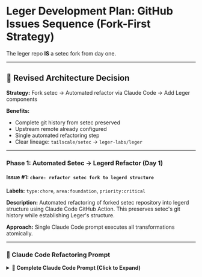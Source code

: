 # Leger Development Plan: GitHub Issues Sequence (Fork-First Strategy)

The leger repo **IS** a setec fork from day one.

---

## 🎯 Revised Architecture Decision

**Strategy:** Fork setec → Automated refactor via Claude Code → Add Leger components

**Benefits:**
- Complete git history from setec preserved
- Upstream remote already configured
- Single automated refactoring step
- Clear lineage: `tailscale/setec` → `leger-labs/leger`

---

### Phase 1: Automated Setec → Legerd Refactor (Day 1)

#### Issue #1: `chore: refactor setec fork to legerd structure`
**Labels:** `type:chore`, `area:foundation`, `priority:critical`

**Description:**
Automated refactoring of forked setec repository into legerd structure using Claude Code GitHub Action. This preserves setec's git history while establishing Leger's structure.

**Approach:**
Single Claude Code prompt executes all transformations atomically.

---

### 📝 Claude Code Refactoring Prompt

<details>
<summary><b>🤖 Complete Claude Code Prompt (Click to Expand)</b></summary>

```markdown
You are refactoring a fork of tailscale/setec into the legerd daemon for Leger Labs, Inc.

## Context

This repository is a fresh fork of github.com/tailscale/setec. Your task is to:
1. Rename user-facing elements (binary, defaults, docs)
2. Add Leger project structure around the setec core
3. Preserve attribution and upstream compatibility
4. Set up for future Leger CLI development

## Critical Constraints

**DO NOT CHANGE:**
- Package names (keep `package setec`, `package db`, etc.)
- Import paths (keep `github.com/tailscale/setec`)
- API endpoints
- Database format
- Cryptographic code
- Core functionality

**DO CHANGE:**
- Binary name: setec → legerd
- Default paths: setec-dev → legerd-dev
- User-facing documentation
- Add Leger project structure

## Tasks

### Task 1: Rename Setec Binary to Legerd

**1.1 Rename directory:**
```bash
git mv cmd/setec cmd/legerd
```

**1.2 Update `cmd/legerd/setec.go` → `cmd/legerd/legerd.go`:**
```bash
git mv cmd/legerd/setec.go cmd/legerd/legerd.go
```

**1.3 Modify `cmd/legerd/legerd.go`:**

Find and replace:
```go
// Line ~35: Default state directory
- flag.String("state-dir", "setec-dev.state", ...)
+ flag.String("state-dir", "legerd-dev.state", ...)

// Line ~40: Default hostname  
- flag.String("hostname", "setec-dev", ...)
+ flag.String("hostname", "legerd-dev", ...)

// Line ~246: HTTP header (keep for compatibility, but update)
- w.Header().Set("Sec-X-Tailscale-No-Browsers", "setec")
+ w.Header().Set("Sec-X-Tailscale-No-Browsers", "legerd")
```

### Task 2: Create Leger Project Structure

**2.1 Create directory structure:**
```bash
mkdir -p cmd/leger
mkdir -p internal/{version,cli,daemon,podman,config,git,staging,backup,validation}
mkdir -p pkg/types
mkdir -p systemd
mkdir -p config
mkdir -p release/rpm
mkdir -p docs
mkdir -p scripts
mkdir -p .github/workflows
```

**2.2 Create placeholder files:**

Create `cmd/leger/main.go`:
```go
package main

import "fmt"

func main() {
	fmt.Println("leger CLI - coming soon")
}
```

Create `internal/version/version.go`:
```go
package version

var (
	// Set via ldflags during build
	Version   = "development"
	Commit    = "unknown"
	BuildDate = "unknown"
)

func String() string {
	return Version
}

func Long() string {
	return fmt.Sprintf("%s (commit %s, built %s)", Version, Commit, BuildDate)
}
```

Create `.gitkeep` files in empty dirs:
```bash
touch internal/{cli,daemon,podman,config,git,staging,backup,validation}/.gitkeep
touch pkg/types/.gitkeep
```

### Task 3: Update Root Files

**3.1 Update `go.mod`:**
```go
// Keep module name as-is for now
module github.com/tailscale/setec

go 1.23

// ... keep existing dependencies
```

**3.2 Create `NOTICE` file:**
```
This software is a fork of setec by Tailscale Inc.
Original: https://github.com/tailscale/setec
License: BSD-3-Clause

Setec Copyright (c) 2023 Tailscale Inc & AUTHORS
Leger modifications Copyright (c) 2025 Leger Labs, Inc.

legerd is a minimal fork of setec that preserves upstream
compatibility. We regularly merge upstream improvements.

The cmd/legerd directory and all setec packages (client/, server/,
db/, acl/, audit/, types/) are derived from setec and remain
under BSD-3-Clause license.

New Leger components (cmd/leger, internal/*, pkg/*) are licensed
under Apache License 2.0.
```

**3.3 Create new root `LICENSE` file:**
```
Apache License 2.0 (Leger Labs, Inc.)

                                 Apache License
                           Version 2.0, January 2004
                        http://www.apache.org/licenses/

[... full Apache 2.0 text ...]

================================================================================

This project incorporates setec under BSD-3-Clause license.
See LICENSE.setec for the original setec license.
See NOTICE file for full attribution.
```

**3.4 Preserve original license:**
```bash
git mv LICENSE LICENSE.setec
```

**3.5 Update `README.md`:**

Replace entire file with:
```markdown
# Leger - Podman Quadlet Manager with Secrets

[![CI](https://github.com/leger-labs/leger/actions/workflows/ci.yml/badge.svg)](https://github.com/leger-labs/leger/actions/workflows/ci.yml)
[![License](https://img.shields.io/badge/License-Apache%202.0-blue.svg)](LICENSE)

Leger manages Podman Quadlets from Git repositories with integrated secrets management via legerd (based on Tailscale's setec).

## Components

- **`leger`** - CLI for managing Podman Quadlets
- **`legerd`** - Secrets management daemon (fork of [tailscale/setec](https://github.com/tailscale/setec))

## Status

🚧 **Pre-release** - Active development towards v0.1.0

## Installation

Coming soon - RPM packages for Fedora 42+

## Architecture

- **Authentication:** Tailscale identity
- **Networking:** Tailscale MagicDNS
- **Secrets:** legerd (setec fork)
- **Containers:** Podman Quadlets (systemd integration)

## Attribution

legerd is a fork of [setec](https://github.com/tailscale/setec) by Tailscale Inc.
See [NOTICE](NOTICE) and [LICENSE.setec](LICENSE.setec) for full attribution.

## License

- Leger components: Apache License 2.0
- legerd (setec fork): BSD-3-Clause (see LICENSE.setec)

## Development

```bash
# Build both binaries
make build

# Run tests
make test

# Build RPM
make rpm
```

See [docs/DEVELOPMENT.md](docs/DEVELOPMENT.md) for details.
```

### Task 4: Create Essential Config Files

**4.1 Create `Makefile`:**
```makefile
# Leger Project Makefile

# Version info
VERSION := $(shell git describe --tags --always --dirty 2>/dev/null || echo "dev")
COMMIT := $(shell git rev-parse --short HEAD 2>/dev/null || echo "unknown")
BUILD_DATE := $(shell date -u +'%Y-%m-%dT%H:%M:%SZ')

# Build settings
GOOS ?= linux
GOARCH ?= amd64
CGO_ENABLED ?= 0

# ldflags for version embedding
LDFLAGS := -ldflags "\
	-X github.com/leger-labs/leger/internal/version.Version=$(VERSION) \
	-X github.com/leger-labs/leger/internal/version.Commit=$(COMMIT) \
	-X github.com/leger-labs/leger/internal/version.BuildDate=$(BUILD_DATE) \
	-w -s"

# Build flags
BUILD_FLAGS := -trimpath $(LDFLAGS)

.PHONY: help
help: ## Show this help
	@grep -E '^[a-zA-Z_-]+:.*?## .*$$' $(MAKEFILE_LIST) | sort | awk 'BEGIN {FS = ":.*?## "}; {printf "\033[36m%-20s\033[0m %s\n", $$1, $$2}'

.PHONY: build
build: build-leger build-legerd ## Build both binaries

.PHONY: build-leger
build-leger: ## Build leger CLI
	GOOS=$(GOOS) GOARCH=$(GOARCH) CGO_ENABLED=$(CGO_ENABLED) \
		go build $(BUILD_FLAGS) -o leger ./cmd/leger

.PHONY: build-legerd
build-legerd: ## Build legerd daemon
	GOOS=$(GOOS) GOARCH=$(GOARCH) CGO_ENABLED=$(CGO_ENABLED) \
		go build $(BUILD_FLAGS) -o legerd ./cmd/legerd

.PHONY: test
test: ## Run tests
	go test -v -race ./...

.PHONY: lint
lint: ## Run linters
	golangci-lint run

.PHONY: clean
clean: ## Clean build artifacts
	rm -f leger legerd *.rpm
	rm -rf dist/

.PHONY: dev
dev: build ## Quick build and test
	./leger --version
	./legerd --version

.DEFAULT_GOAL := help
```

**4.2 Create `.gitignore`:**
```gitignore
# Binaries
leger
legerd
*.exe
*.dll
*.so
*.dylib

# Test artifacts
*.test
*.out
coverage.txt

# Build artifacts
dist/
*.rpm
*.deb
*.tar.gz

# State directories
*.state/
/tmp/

# IDE
.vscode/
.idea/
*.swp
*.swo
*~

# OS
.DS_Store
Thumbs.db
```

**4.3 Create `config/leger.yaml`:**
```yaml
# Leger Configuration

# Daemon connection
daemon:
  url: "http://localhost:9090"
  timeout: 10s

# Storage
storage:
  state_dir: "/var/lib/leger"
  backup_dir: "/var/lib/leger/backups"
  staged_dir: "/var/lib/leger/staged"

# Tailscale
tailscale:
  required: true
  verify_identity: true

# Logging
logging:
  level: "info"
  format: "text"
```

### Task 5: Create Systemd Units

**5.1 Create `systemd/legerd.service` (user scope):**
```ini
[Unit]
Description=Leger Secrets Daemon (User)
Documentation=https://docs.leger.run
After=network-online.target
Wants=network-online.target

[Service]
Type=notify
ExecStart=/usr/bin/legerd server
Restart=on-failure
RestartSec=5s

# Security
NoNewPrivileges=true
PrivateTmp=true
ProtectSystem=strict
ProtectHome=true
ReadWritePaths=/run/user/%U /var/lib/legerd

# Directories
RuntimeDirectory=legerd
StateDirectory=legerd

[Install]
WantedBy=default.target
```

**5.2 Create `systemd/legerd@.service` (system scope):**
```ini
[Unit]
Description=Leger Secrets Daemon (System)
Documentation=https://docs.leger.run
After=network-online.target
Wants=network-online.target

[Service]
Type=notify
User=legerd
Group=legerd
ExecStart=/usr/bin/legerd server
EnvironmentFile=-/etc/default/legerd
Restart=on-failure
RestartSec=5s

# Security
NoNewPrivileges=true
PrivateTmp=true
ProtectSystem=strict
ProtectHome=true
ReadWritePaths=/run/legerd /var/lib/legerd

# Directories
RuntimeDirectory=legerd
StateDirectory=legerd

[Install]
WantedBy=multi-user.target
```

**5.3 Create `systemd/legerd.default`:**
```bash
# Environment file for legerd (system service)

# Tailscale hostname for legerd
# LEGERD_HOSTNAME=legerd

# State directory
# LEGERD_STATE_DIR=/var/lib/legerd

# Additional options
# LEGERD_OPTS=""
```

### Task 6: Documentation

**6.1 Create `docs/SETEC-SYNC.md`:**
```markdown
# Syncing Upstream Setec Changes

legerd is a minimal fork of [tailscale/setec](https://github.com/tailscale/setec).
This document describes how to merge upstream changes.

## Quarterly Sync Workflow

### 1. Check for Updates

```bash
git fetch upstream
git log HEAD..upstream/main --oneline
```

### 2. Review Changes

```bash
git diff HEAD..upstream/main

# Focus on these directories:
# - cmd/legerd/ (was cmd/setec/)
# - client/
# - server/
# - db/
# - acl/
# - audit/
```

### 3. Merge Upstream

```bash
git checkout main
git merge upstream/main

# Conflicts will likely appear in:
# - cmd/legerd/legerd.go (our renames)
# - README.md (our content)
# - go.mod (if they update dependencies)
```

### 4. Resolve Conflicts

**cmd/legerd/legerd.go:**
- Keep our renames (legerd-dev, legerd-dev.state)
- Accept their functional changes
- Preserve version embedding hook

**README.md:**
- Keep our Leger-focused content
- Note upstream changes in separate upstream-README.md if needed

**go.mod:**
- Accept their dependency updates
- Test thoroughly

### 5. Commit


```bash
git add .
git commit -m "chore(daemon): sync setec upstream to vX.Y.Z

Merged changes from tailscale/setec@<commit-hash>

Changes:
- [list key changes]

Conflicts resolved:
- cmd/legerd/legerd.go: preserved legerd naming
- README.md: kept Leger documentation

All tests passing.
"
```

## When to Merge

✅ **Always merge:**
- Security fixes
- Bug fixes
- Cryptographic library updates
- Database improvements

⚠️ **Review carefully:**
- API changes
- New features
- Breaking changes
- Dependency updates

❌ **Skip or defer:**
- Major refactoring (wait for stable release)
- Features unrelated to Leger's use case
- Changes that conflict with Leger architecture

## Upstream Monitoring

**Subscribe to:**
- https://github.com/tailscale/setec/releases
- https://github.com/tailscale/setec/security/advisories

**Check quarterly:** First week of Jan, Apr, Jul, Oct
```

**6.2 Create `docs/DEVELOPMENT.md`:**
```markdown
# Leger Development Guide

## Repository Structure

```
leger/
├── cmd/
│   ├── leger/          # CLI (Leger-specific)
│   └── legerd/         # Daemon (setec fork)
├── internal/           # Leger-specific internals
├── client/             # setec client library (upstream)
├── server/             # setec server (upstream)
├── db/                 # setec database (upstream)
├── acl/                # setec ACL (upstream)
├── audit/              # setec audit (upstream)
├── types/              # setec types (upstream)
└── setectest/          # setec testing (upstream)
```

## Building

```bash
# Build both binaries
make build

# Build individually
make build-leger
make build-legerd

# Development build with version
make dev
```

## Testing

```bash
# All tests
make test

# Specific packages
go test ./internal/...
go test ./client/...

# With coverage
go test -coverprofile=coverage.txt ./...
```

## Attribution

- `cmd/legerd/` and all `*ec*` packages: BSD-3-Clause (Tailscale)
- `cmd/leger/` and `internal/`: Apache-2.0 (Leger Labs, Inc.)

See [NOTICE](../NOTICE) for full attribution.

### Task 7: GitHub Workflows

**7.1 Create `.github/workflows/semantic-pr.yml`:**
```yaml
name: Semantic PR

on:
  pull_request:
    types: [opened, edited, synchronize, reopened]

permissions:
  pull-requests: read

jobs:
  validate:
    name: Validate PR Title
    runs-on: ubuntu-latest
    steps:
      - uses: amannn/action-semantic-pull-request@v5
        env:
          GITHUB_TOKEN: ${{ secrets.GITHUB_TOKEN }}
        with:
          types: |
            feat
            fix
            docs
            chore
            test
            refactor
            ci
            perf
          scopes: |
            cli
            daemon
            rpm
            docs
            ci
          requireScope: false
```

**7.2 Create `.github/workflows/ci.yml`:**
```yaml
name: CI

on:
  push:
    branches: [main]
  pull_request:
    branches: [main]

jobs:
  lint:
    name: Lint
    runs-on: ubuntu-latest
    steps:
      - uses: actions/checkout@v4
      - uses: actions/setup-go@v5
        with:
          go-version: '1.23'
      - name: golangci-lint
        uses: golangci/golangci-lint-action@v6
        with:
          version: latest

  test:
    name: Test
    runs-on: ubuntu-latest
    strategy:
      matrix:
        go-version: ['1.23']
    steps:
      - uses: actions/checkout@v4
      - uses: actions/setup-go@v5
        with:
          go-version: ${{ matrix.go-version }}
      - name: Run tests
        run: go test -v -race ./...

  build:
    name: Build
    runs-on: ubuntu-latest
    steps:
      - uses: actions/checkout@v4
        with:
          fetch-depth: 0  # For git describe
      - uses: actions/setup-go@v5
        with:
          go-version: '1.23'
      - name: Build binaries
        run: make build
      - name: Verify versions
        run: |
          ./leger --version || echo "leger not yet implemented"
          ./legerd --version
```

### Task 8: Update Documentation References

**8.1 Update `cmd/legerd/README.md`:**

At the top, add:
```markdown
# legerd

**Note:** This is the legerd daemon directory, a fork of tailscale/setec.
For Leger project documentation, see the [root README](../../README.md).

---

*Original setec documentation follows:*

[... keep existing content ...]
```

**8.2 Create `docs/ARCHITECTURE.md`:**
```markdown
# Leger Architecture

## Overview

Leger consists of two binaries:

### leger (CLI)
- **Purpose:** Manage Podman Quadlets from Git repositories
- **Language:** Go
- **Dependencies:** Tailscale, Podman
- **License:** Apache-2.0

### legerd (Daemon)
- **Purpose:** Secrets management service
- **Based on:** tailscale/setec (BSD-3-Clause)
- **Language:** Go
- **Dependencies:** Tailscale
- **License:** BSD-3-Clause

## Authentication

Both components use Tailscale identity:
- No separate authentication system
- Device must be on authenticated Tailnet
- Identity verified via `tailscale status`

## Secrets Flow

```
User → Web UI → Cloudflare KV (encrypted)
                    ↓
                    ↓ (sync)
                    ↓
Device → leger secrets sync → legerd HTTP API
                                    ↓
                              SQLite (encrypted)
                                    ↓
         leger secrets fetch → legerd returns secret
                                    ↓
                          Written to /run (tmpfs)
                                    ↓
                          Podman reads env file
                                    ↓
                          Container starts with secret
```

## Directory Structure

```
/usr/bin/leger                  # CLI
/usr/bin/legerd                 # Daemon
/etc/leger/config.yaml          # CLI config
/etc/default/legerd             # Daemon env
/var/lib/leger/                 # CLI state
  ├── staged/                   # Staged config updates
  ├── backups/                  # Quadlet backups
  └── manifests/                # Config metadata
/var/lib/legerd/                # Daemon state
  └── secrets.db                # Encrypted secrets
```

## Upstream Relationship

legerd maintains compatibility with setec:
- Same API endpoints
- Same database format
- Same client library
- Can sync upstream quarterly

See [docs/SETEC-SYNC.md](SETEC-SYNC.md) for details.
```

### Task 9: Create Changelog

**9.1 Create `CHANGELOG.md`:**
```markdown
# Changelog

All notable changes to Leger will be documented in this file.

The format is based on [Keep a Changelog](https://keepachangelog.com/en/1.0.0/),
and this project adheres to [Semantic Versioning](https://semver.org/spec/v2.0.0.html).

## [Unreleased]

### Added
- Initial fork of tailscale/setec as legerd daemon
- Leger CLI skeleton structure
- Project infrastructure (Makefile, CI, systemd units)
- Documentation for development and upstream syncing

### Changed
- Renamed setec binary to legerd
- Updated default paths (setec-dev → legerd-dev)
- Reorganized repository for monorepo structure

## [0.1.0] - TBD

Initial release - coming soon
```

## Summary of Changes

This refactoring accomplishes:

✅ **Binary renamed:** `cmd/setec/` → `cmd/legerd/`  
✅ **Defaults updated:** All "setec-dev" → "legerd-dev"  
✅ **Leger structure added:** `cmd/leger/`, `internal/*`, `pkg/*`  
✅ **Attribution preserved:** NOTICE, LICENSE.setec  
✅ **Dual licensing:** Apache-2.0 (Leger) + BSD-3-Clause (setec)  
✅ **Build system:** Makefile, version stamping ready  
✅ **CI/CD foundation:** GitHub workflows configured  
✅ **Documentation:** Development guide, sync process  
✅ **Systemd units:** User and system service files  

## Files Modified

**Moved:**
- `cmd/setec/` → `cmd/legerd/`
- `cmd/setec/setec.go` → `cmd/legerd/legerd.go`
- `LICENSE` → `LICENSE.setec`

**Modified:**
- `cmd/legerd/legerd.go` (renamed defaults)
- `README.md` (complete rewrite)
- `go.mod` (kept as-is for now)

**Created:**
- `NOTICE`
- `LICENSE` (Apache-2.0)
- `Makefile`
- `.gitignore`
- `CHANGELOG.md`
- `cmd/leger/main.go`
- `internal/version/version.go`
- `config/leger.yaml`
- `systemd/*.service`
- `docs/*.md`
- `.github/workflows/*.yml`

## Commit Message

Use this exact commit message:

```
chore: refactor setec fork into leger monorepo structure

This commit transforms the forked tailscale/setec repository into
the Leger project monorepo while preserving git history and upstream
compatibility.

Changes:
- Rename binary: cmd/setec → cmd/legerd
- Update defaults: setec-dev → legerd-dev  
- Add Leger CLI skeleton: cmd/leger/
- Add internal packages: internal/version, etc.
- Add project infrastructure: Makefile, systemd units, CI
- Create dual licensing: Apache-2.0 (Leger) + BSD-3-Clause (setec)
- Preserve attribution: NOTICE, LICENSE.setec
- Document upstream sync: docs/SETEC-SYNC.md

Repository structure:
- cmd/legerd/ - secrets daemon (setec fork, BSD-3-Clause)
- cmd/leger/ - CLI (new, Apache-2.0)
- internal/ - Leger internals (new, Apache-2.0)
- client/, server/, db/, etc. - setec packages (BSD-3-Clause)

All setec tests passing. Ready for Leger development.

Original-Source: github.com/tailscale/setec
Fork-Date: 2025-01-XX
Upstream-Commit: <current setec commit hash>

Issue: #1
```
```

</details>

---

### Acceptance Criteria for Issue #1

After Claude Code completes the refactoring:

**Structure:**
- [ ] `cmd/legerd/legerd.go` exists (renamed from setec.go)
- [ ] `cmd/leger/main.go` exists (placeholder)
- [ ] `internal/version/version.go` exists
- [ ] All systemd units created
- [ ] Makefile present and functional
- [ ] Attribution files present (NOTICE, LICENSE, LICENSE.setec)

**Build:**
- [ ] `make build` succeeds
- [ ] `./legerd --version` shows "legerd" not "setec"
- [ ] `./leger --version` runs (placeholder message OK)

**Tests:**
- [ ] All upstream setec tests pass: `go test ./...`
- [ ] No test failures introduced

**Git:**
- [ ] Git history preserved from setec
- [ ] Single commit with all changes
- [ ] Upstream remote configured

**Documentation:**
- [ ] README.md updated with Leger content
- [ ] docs/SETEC-SYNC.md explains upstream sync
- [ ] docs/DEVELOPMENT.md has build instructions
- [ ] docs/ARCHITECTURE.md explains structure

**Manual Verification:**
```bash
# Run after Claude Code completes
make build
./leger --version
./legerd --version
go test ./...
git log --oneline | head -5
git remote -v
```


